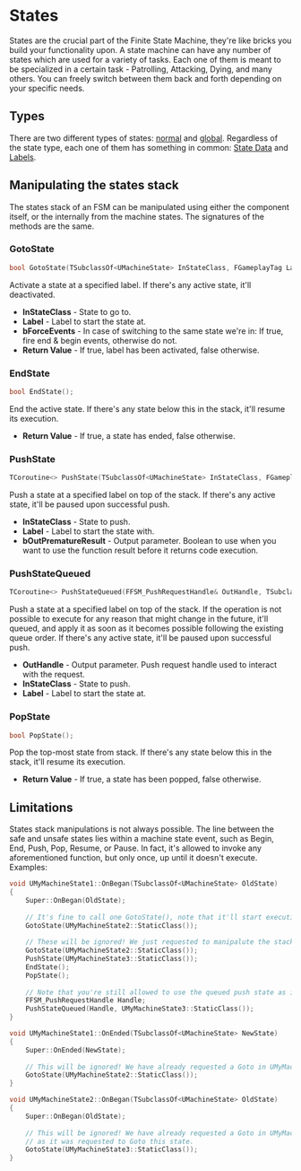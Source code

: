 ﻿# States

States are the crucial part of the Finite State Machine, they're like bricks you build your functionality upon. A 
state machine can have any number of states which are used for a variety of tasks. Each one of them is meant to be 
specialized in a certain task - Patrolling, Attacking, Dying, and many others. You can freely switch between them 
back and forth depending on your specific needs.

## Types

There are two different types of states: [normal](NormalState.md) and [global](GlobalState.md). Regardless of the state 
type, each one of them has something in common: [State Data](StateData.md) and [Labels](Labels.md).

## Manipulating the states stack

The states stack of an FSM can be manipulated using either the component itself, or the internally from the machine
states. The signatures of the methods are the same.

### GotoState

```c++
bool GotoState(TSubclassOf<UMachineState> InStateClass, FGameplayTag Label = TAG_StateMachine_Label_Default, bool bForceEvents = true);
```

Activate a state at a specified label. If there's any active state, it'll deactivated.

- **InStateClass** - State to go to.
- **Label** - Label to start the state at.
- **bForceEvents** - In case of switching to the same state we're in: If true, fire end & begin events, otherwise do
  not.
- **Return Value** - If true, label has been activated, false otherwise.

### EndState

```c++
bool EndState();
```

End the active state. If there's any state below this in the stack, it'll resume its execution.

- **Return Value** - If true, a state has ended, false otherwise.

### PushState

```c++
TCoroutine<> PushState(TSubclassOf<UMachineState> InStateClass, FGameplayTag Label = TAG_StateMachine_Label_Default, bool* bOutPrematureResult = nullptr);
```

Push a state at a specified label on top of the stack. If there's any active state, it'll be paused upon successful 
push.

- **InStateClass** - State to push.
- **Label** - Label to start the state with.
- **bOutPrematureResult** - Output parameter. Boolean to use when you want to use the function result before it returns
  code execution.

### PushStateQueued

```c++
TCoroutine<> PushStateQueued(FFSM_PushRequestHandle& OutHandle, TSubclassOf<UMachineState> InStateClass, FGameplayTag Label = TAG_StateMachine_Label_Default);
```

Push a state at a specified label on top of the stack. If the operation is not possible to execute for
any reason that might change in the future, it'll queued, and apply it as soon as it becomes possible following
the existing queue order. If there's any active state, it'll be paused upon successful push.

- **OutHandle** - Output parameter. Push request handle used to interact with the request.
- **InStateClass** - State to push.
- **Label** - Label to start the state at.

### PopState

```c++
bool PopState();
```

Pop the top-most state from stack. If there's any state below this in the stack, it'll resume its execution.

- **Return Value** - If true, a state has been popped, false otherwise.

## Limitations

States stack manipulations is not always possible. The line between the safe and unsafe states lies within a machine 
state event, such as Begin, End, Push, Pop, Resume, or Pause. In fact, it's allowed to invoke any aforementioned 
function, but only once, up until it doesn't execute. Examples:

```c++
void UMyMachineState1::OnBegan(TSubclassOf<UMachineState> OldState)
{
    Super::OnBegan(OldState);
    
    // It's fine to call one GotoState(), note that it'll start executing once the event is finished
    GotoState(UMyMachineState2::StaticClass());
    
    // These will be ignored! We just requested to manipalute the stack.
    GotoState(UMyMachineState2::StaticClass());
    PushState(UMyMachineState3::StaticClass());
    EndState();
    PopState();
    
    // Note that you're still allowed to use the queued push state as it's a unique action
	FFSM_PushRequestHandle Handle;
    PushStateQueued(Handle, UMyMachineState3::StaticClass());
}

void UMyMachineState1::OnEnded(TSubclassOf<UMachineState> NewState)
{
    Super::OnEnded(NewState);
    
    // This will be ignored! We have already requested a Goto in UMyMachineState1::OnBegan().
    GotoState(UMyMachineState2::StaticClass());
}

void UMyMachineState2::OnBegan(TSubclassOf<UMachineState> OldState)
{
    Super::OnBegan(OldState);
    
    // This will be ignored! We have already requested a Goto in UMyMachineState1::OnBegan(), and it's about to finish,
    // as it was requested to Goto this state.
    GotoState(UMyMachineState3::StaticClass());
}
```
